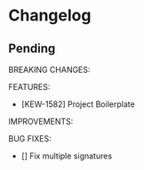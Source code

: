 # Changelog

## Pending

BREAKING CHANGES:

FEATURES:
- [KEW-1582] Project Boilerplate

IMPROVEMENTS:

BUG FIXES:
- [] Fix multiple signatures